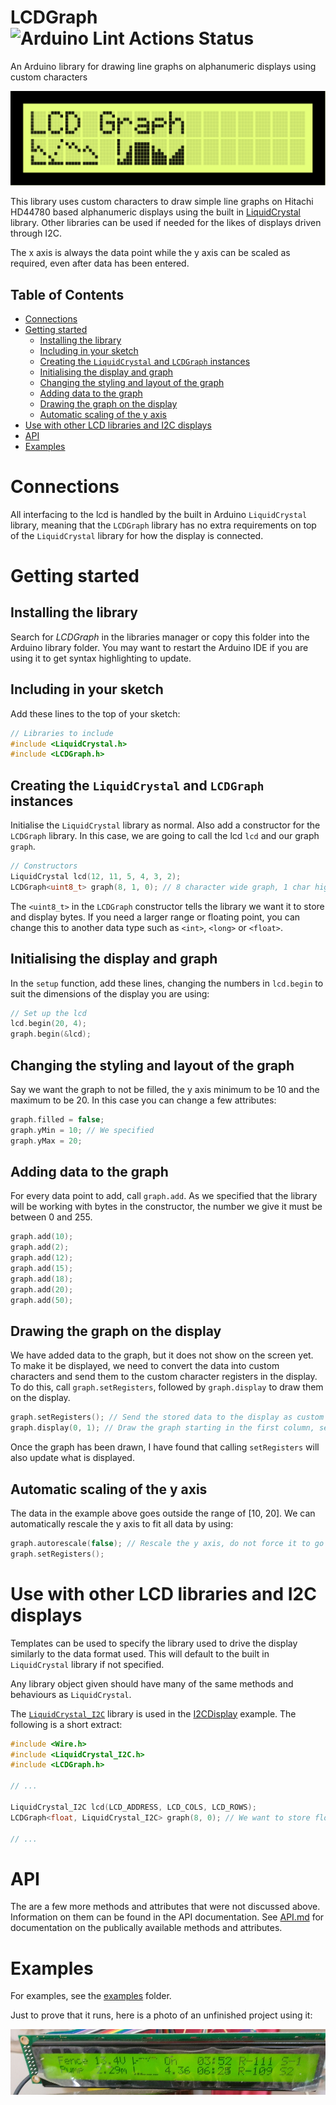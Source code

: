 # LCDGraph ![Arduino Lint Actions Status](https://github.com/jgOhYeah/LCDGraph/actions/workflows/arduino-lint.yml/badge.svg) <!-- omit in toc -->

An Arduino library for drawing line graphs on alphanumeric displays using custom characters

![LCD Graph Mockup](extras/Mockup.svg)

This library uses custom characters to draw simple line graphs on Hitachi HD44780 based alphanumeric displays using the built in [LiquidCrystal](https://www.arduino.cc/en/Reference/LiquidCrystal) library. Other libraries can be used if needed for the likes of displays driven through I2C.

The x axis is always the data point while the y axis can be scaled as required, even after data has been entered.

## Table of Contents <!-- omit in toc -->
- [Connections](#connections)
- [Getting started](#getting-started)
  - [Installing the library](#installing-the-library)
  - [Including in your sketch](#including-in-your-sketch)
  - [Creating the `LiquidCrystal` and `LCDGraph` instances](#creating-the-liquidcrystal-and-lcdgraph-instances)
  - [Initialising the display and graph](#initialising-the-display-and-graph)
  - [Changing the styling and layout of the graph](#changing-the-styling-and-layout-of-the-graph)
  - [Adding data to the graph](#adding-data-to-the-graph)
  - [Drawing the graph on the display](#drawing-the-graph-on-the-display)
  - [Automatic scaling of the y axis](#automatic-scaling-of-the-y-axis)
- [Use with other LCD libraries and I2C displays](#use-with-other-lcd-libraries-and-i2c-displays)
- [API](#api)
- [Examples](#examples)

# Connections
All interfacing to the lcd is handled by the built in Arduino `LiquidCrystal` library, meaning that the `LCDGraph` library has no extra requirements on top of the `LiquidCrystal` library for how the display is connected.

# Getting started
## Installing the library
Search for *LCDGraph* in the libraries manager or copy this folder into the Arduino library folder. You may want to restart the Arduino IDE if you are using it to get syntax highlighting to update.

## Including in your sketch
Add these lines to the top of your sketch:
```c++
// Libraries to include
#include <LiquidCrystal.h>
#include <LCDGraph.h>
```

## Creating the `LiquidCrystal` and `LCDGraph` instances
Initialise the `LiquidCrystal` library as normal. Also add a constructor for the `LCDGraph` library. In this case, we are going to call the lcd `lcd` and our graph `graph`.
```c++
// Constructors
LiquidCrystal lcd(12, 11, 5, 4, 3, 2);
LCDGraph<uint8_t> graph(8, 1, 0); // 8 character wide graph, 1 char high, starting at custom char # 0 in the lcd ram.
```
The `<uint8_t>` in the `LCDGraph` constructor tells the library we want it to store and display bytes. If you need a larger range or floating point, you can change this to another data type such as `<int>`, `<long>` or `<float>`.

## Initialising the display and graph
In the `setup` function, add these lines, changing the numbers in `lcd.begin` to suit the dimensions of the display you are using:
```c++
// Set up the lcd
lcd.begin(20, 4);
graph.begin(&lcd);
```

## Changing the styling and layout of the graph
Say we want the graph to not be filled, the y axis minimum to be 10 and the maximum to be 20. In this case you can change a few attributes:
```c++
graph.filled = false;
graph.yMin = 10; // We specified 
graph.yMax = 20;
```

## Adding data to the graph
For every data point to add, call `graph.add`. As we specified that the library will be working with bytes in the constructor, the number we give it must be between 0 and 255.
```c++
graph.add(10);
graph.add(2);
graph.add(12);
graph.add(15);
graph.add(18);
graph.add(20);
graph.add(50);
```

## Drawing the graph on the display
We have added data to the graph, but it does not show on the screen yet. To make it be displayed, we need to convert the data into custom characters and send them to the custom character registers in the display. To do this, call `graph.setRegisters`, followed by `graph.display` to draw them on the display.
```c++
graph.setRegisters(); // Send the stored data to the display as custom characters.
graph.display(0, 1); // Draw the graph starting in the first column, second row.
```
Once the graph has been drawn, I have found that calling `setRegisters` will also update what is displayed.

## Automatic scaling of the y axis
The data in the example above goes outside the range of [10, 20]. We can automatically rescale the y axis to fit all data by using:
```c++
graph.autorescale(false); // Rescale the y axis, do not force it to go through 0
graph.setRegisters();
```

# Use with other LCD libraries and I2C displays
Templates can be used to specify the library used to drive the display similarly to the data format used. This will default to the built in `LiquidCrystal` library if not specified.

Any library object given should have many of the same methods and behaviours as `LiquidCrystal`.

The [`LiquidCrystal_I2C`](https://github.com/johnrickman/LiquidCrystal_I2C) library is used in the [I2CDisplay](examples/I2CDisplay/I2CDisplay.ino) example. The following is a short extract:
```c++
#include <Wire.h> 
#include <LiquidCrystal_I2C.h>
#include <LCDGraph.h>

// ...

LiquidCrystal_I2C lcd(LCD_ADDRESS, LCD_COLS, LCD_ROWS);
LCDGraph<float, LiquidCrystal_I2C> graph(8, 0); // We want to store floats in this case

// ...

```

# API
The are a few more methods and attributes that were not discussed above. Information on them can be found in the API documentation.
See [API.md](extras/API.md) for documentation on the publically available methods and attributes.

# Examples
For examples, see the [examples](examples) folder.


Just to prove that it runs, here is a photo of an unfinished project using it:

![Photo of a 40x2 lcd displaying the graph](extras/InUse.jpg)